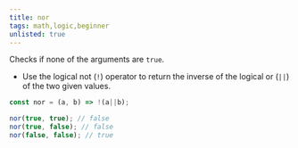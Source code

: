 ```yaml
---
title: nor
tags: math,logic,beginner
unlisted: true
---
```


Checks if none of the arguments are `true`.

- Use the logical not (`!`) operator to return the inverse of the logical or (`||`) of the two given values.

```js
const nor = (a, b) => !(a||b);
```

```js
nor(true, true); // false
nor(true, false); // false
nor(false, false); // true
```
